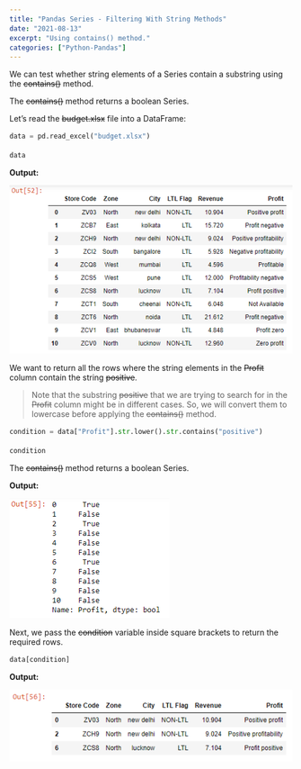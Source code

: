 ```yaml
---
title: "Pandas Series - Filtering With String Methods"
date: "2021-08-13"
excerpt: "Using contains() method."
categories: ["Python-Pandas"]
---
```


We can test whether string elements of a Series contain a substring using the ~~contains()~~ method.

The ~~contains()~~ method returns a boolean Series.

Let’s read the ~~budget.xlsx~~ file into a DataFrame:

```py {numberLines}
data = pd.read_excel("budget.xlsx")

data
```

**Output:**

![Budget](../images/pandasStringFilter/budget.png)

We want to return all the rows where the string elements in the ~~Profit~~ column contain the string ~~positive~~.

> Note that the substring ~~positive~~ that we are trying to search for in the ~~Profit~~ column might be in different cases. So, we will convert them to lowercase before applying the ~~contains()~~ method.

```py {numberLines}
condition = data["Profit"].str.lower().str.contains("positive")

condition
```

The ~~contains()~~ method returns a boolean Series.

**Output:**

![Boolean Series](../images/pandasStringFilter/booleanSeries.png)

Next, we pass the ~~condition~~ variable inside square brackets to return the required rows.

```py {numberLines}
data[condition]
```

**Output:**

![Rows](../images/pandasStringFilter/rows.png)
